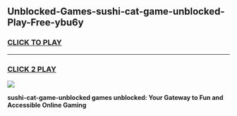 
## Unblocked-Games-sushi-cat-game-unblocked-Play-Free-ybu6y
<h3>
<a href="https://premium76.site?title=sushi-cat-game-unblocked&ref=19M">CLICK TO PLAY</a></h3>
<hr>

<h3>
<a href="https://premium76.site?title=sushi-cat-game-unblocked&ref=19M">CLICK 2 PLAY</a>
  
</h3>

<a href="https://premium76.site?title=sushi-cat-game-unblocked&ref=19M"><img src="https://clearcache.store/games.png"></a>


**sushi-cat-game-unblocked games unblocked: Your Gateway to Fun and Accessible Online Gaming**

